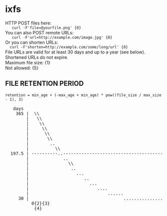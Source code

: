 ixfs
================

HTTP POST files here:   <br>
 `   curl -F'file=@yourfile.png' {0}`   <br>
You can also POST remote URLs:    <br>
`    curl -F'url=http://example.com/image.jpg' {0} `  <br>
Or you can shorten URLs:  <br>
 `   curl -F'shorten=http://example.com/some/long/url' {0} ` <br>
File URLs are valid for at least 30 days and up to a year (see below).  <br>
Shortened URLs do not expire.  <br>
Maximum file size: {1}  <br>
Not allowed: {5}  <br>


FILE RETENTION PERIOD
---------------------

```katex
retention = min_age + (-max_age + min_age) * pow((file_size / max_size - 1), 3)
```
<pre>
   days
    365 |  \\
        |   \\
        |    \\
        |     \\
        |      \\
        |       \\
        |        ..
        |          \\
  197.5 | ----------..-------------------------------------------
        |             ..
        |               \\
        |                ..
        |                  ...
        |                     ..
        |                       ...
        |                          ....
        |                              ......
     30 |                                    ....................
          0{2}{3}
           {4}
</pre>
